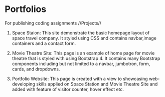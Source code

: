 # Portfolios
For publishing coding assignments
//Projects//

1. Space Staion: This site demonstrate the basic homepage layout of space travel company. It styled using CSS and contains navbar,image   
   containers and a contact form.
   
2. Movie Theatre Site: This page is an example of home page for movie theatre that is styled with using Bootstrap 4. It contains many Bootstrap
   components including but not limited to a navbar, jumbotron, form, cards, and dropdowns.
   
3. Portfolio Website: This page is created with a view to showcasing web-developing skills applied on Space Station and Movie Theatre Site and
   added with feature of visitor counter, hover effect etc.


